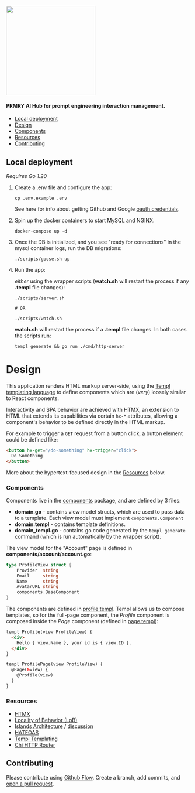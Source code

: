 <img src="https://www.prmry.io/static/prmry.png" width="244"/>


#### PRMRY AI Hub for prompt engineering interaction management.


<!-- TOC -->

* [Local deployment](#local-deployment)
* [Design](#design)
* [Components](#components)
* [Resources](#resources)
* [Contributing](#contributing)
<!-- TOC -->

## Local deployment

*Requires Go 1.20*

1. Create a .env file and configure the app:
   ```shell
   cp .env.example .env
   ``` 
   See here for info about getting Github and Google [oauth credentials](docs/oauth.md).
2. Spin up the docker containers to start MySQL and NGINX.
   ```shell
   docker-compose up -d
   ```
3. Once the DB is initialized, and you see "ready for connections" in the mysql container logs, run the DB migrations:
   ```shell
   ./scripts/goose.sh up
   ```
4. Run the app:
   
   *either* using the wrapper scripts (**watch.sh** will restart the process if any **.templ** file changes): 
   ```
   ./scripts/server.sh
   
   # OR
   
   ./scripts/watch.sh
   ```
   **watch.sh** will restart the process if a **.templ** file changes.  In both cases the scripts run: 
   ```shell
   templ generate && go run ./cmd/http-server
   ```
   
#  Design
This application renders HTML markup server-side, using the [Templ templating language](https://templ.guide/) to define components which are (_very_) loosely similar to React components. 

Interactivity and SPA behavior are achieved with HTMX, an extension to HTML that extends its capabilities via certain `hx-*` attributes, allowing a component's behavior to be defined directly in the HTML markup.  

For example to trigger a `GET` request from a button click, a button element could be defined like: 
```html
<button hx-get="/do-something" hx-trigger="click">
  Do Something
</button>
```

More about the hypertext-focused design in the [Resources](#resources) below.

### Components
Components live in the [components](internal/components) package, and are defined by 3 files:
* **domain.go** - contains view model structs, which are used to pass data to a template. Each view model must implement `components.Component` 
* **domain.templ** - contains template definitions. 
* **domain_templ.go** - contains go code generated by the `templ generate` command (which is run automatically by the wrapper script).

The view model for the "Account" page is defined in **components/account/account.go**:
```go
type ProfileView struct {
	Provider  string
	Email     string
	Name      string
	AvatarURL string
	components.BaseComponent
}
```

The components are defined in [profile.templ](internal/components/profile/profile.templ).  Templ allows us to compose templates, so for the full-page component, the _Profile_ component is composed inside the _Page_ component (defined in [page.templ](internal/components/page.templ)):
```html
templ Profile(view ProfileView) {
  <div>
    Hello { view.Name }, your id is { view.ID }.
  </div>
}

templ ProfilePage(view ProfileView) {
  @Page(&view) {
    @Profile(view)
  }
}
```


### Resources

- [HTMX](https://htmx.org/docs/)
- [Locality of Behavior (LoB)](https://htmx.org/essays/locality-of-behaviour/)
- [Islands Architecture](https://github.com/bensmithett/tropical-utils/tree/main/packages/tropical-islands) / [discussion](https://www.patterns.dev/posts/islands-architecture)
- [HATEOAS](https://htmx.org/essays/hateoas/)
- [Templ Templating](https://templ.guide/)
- [Chi HTTP Router](https://github.com/go-chi/chi)

## Contributing
Please contribute using [Github Flow](https://guides.github.com/introduction/flow/). Create a branch, add commits, and [open a pull request](https://github.com/fraction/readme-boilerplate/compare/).
